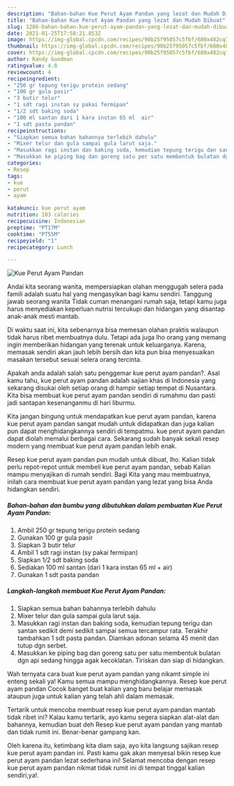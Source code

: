 ```yaml
---
description: "Bahan-bahan Kue Perut Ayam Pandan yang lezat dan Mudah Dibuat"
title: "Bahan-bahan Kue Perut Ayam Pandan yang lezat dan Mudah Dibuat"
slug: 1286-bahan-bahan-kue-perut-ayam-pandan-yang-lezat-dan-mudah-dibuat
date: 2021-01-25T17:58:21.853Z
image: https://img-global.cpcdn.com/recipes/90b25f95057c5fbf/680x482cq70/kue-perut-ayam-pandan-foto-resep-utama.jpg
thumbnail: https://img-global.cpcdn.com/recipes/90b25f95057c5fbf/680x482cq70/kue-perut-ayam-pandan-foto-resep-utama.jpg
cover: https://img-global.cpcdn.com/recipes/90b25f95057c5fbf/680x482cq70/kue-perut-ayam-pandan-foto-resep-utama.jpg
author: Randy Goodman
ratingvalue: 4.8
reviewcount: 4
recipeingredient:
- "250 gr tepung terigu protein sedang"
- "100 gr gula pasir"
- "3 butir telur"
- "1 sdt ragi instan sy pakai fermipan"
- "1/2 sdt baking soda"
- "100 ml santan dari 1 kara instan 65 ml  air"
- "1 sdt pasta pandan"
recipeinstructions:
- "Siapkan semua bahan bahannya terlebih dahulu"
- "Mixer telur dan gula sampai gula larut saja."
- "Masukkan ragi instan dan baking soda, kemudian tepung terigu dan santan sedikit demi sedikit sampai semua tercampur rata. Terakhir tambahkan 1 sdt pasta pandan. Diamkan adonan selama 45 menit dan tutup dgn serbet."
- "Masukkan ke piping bag dan goreng satu per satu membentuk bulatan dgn api sedang hingga agak kecoklatan. Tiriskan dan siap di hidangkan."
categories:
- Resep
tags:
- kue
- perut
- ayam

katakunci: kue perut ayam 
nutrition: 103 calories
recipecuisine: Indonesian
preptime: "PT17M"
cooktime: "PT55M"
recipeyield: "1"
recipecategory: Lunch

---
```



![Kue Perut Ayam Pandan](https://img-global.cpcdn.com/recipes/90b25f95057c5fbf/680x482cq70/kue-perut-ayam-pandan-foto-resep-utama.jpg)

Andai kita seorang wanita, mempersiapkan olahan menggugah selera pada famili adalah suatu hal yang mengasyikan bagi kamu sendiri. Tanggung jawab seorang  wanita Tidak cuman menangani rumah saja, tetapi kamu juga harus menyediakan keperluan nutrisi tercukupi dan hidangan yang disantap anak-anak mesti mantab.

Di waktu  saat ini, kita sebenarnya bisa memesan olahan praktis walaupun tidak harus ribet membuatnya dulu. Tetapi ada juga lho orang yang memang ingin memberikan hidangan yang terenak untuk keluarganya. Karena, memasak sendiri akan jauh lebih bersih dan kita pun bisa menyesuaikan masakan tersebut sesuai selera orang tercinta. 



Apakah anda adalah salah satu penggemar kue perut ayam pandan?. Asal kamu tahu, kue perut ayam pandan adalah sajian khas di Indonesia yang sekarang disukai oleh setiap orang di hampir setiap tempat di Nusantara. Kita bisa membuat kue perut ayam pandan sendiri di rumahmu dan pasti jadi santapan kesenanganmu di hari liburmu.

Kita jangan bingung untuk mendapatkan kue perut ayam pandan, karena kue perut ayam pandan sangat mudah untuk didapatkan dan juga kalian pun dapat menghidangkannya sendiri di tempatmu. kue perut ayam pandan dapat diolah memalui berbagai cara. Sekarang sudah banyak sekali resep modern yang membuat kue perut ayam pandan lebih enak.

Resep kue perut ayam pandan pun mudah untuk dibuat, lho. Kalian tidak perlu repot-repot untuk membeli kue perut ayam pandan, sebab Kalian mampu menyajikan di rumah sendiri. Bagi Kita yang mau membuatnya, inilah cara membuat kue perut ayam pandan yang lezat yang bisa Anda hidangkan sendiri.

<!--inarticleads1-->

##### Bahan-bahan dan bumbu yang dibutuhkan dalam pembuatan Kue Perut Ayam Pandan:

1. Ambil 250 gr tepung terigu protein sedang
1. Gunakan 100 gr gula pasir
1. Siapkan 3 butir telur
1. Ambil 1 sdt ragi instan (sy pakai fermipan)
1. Siapkan 1/2 sdt baking soda
1. Sediakan 100 ml santan (dari 1 kara instan 65 ml + air)
1. Gunakan 1 sdt pasta pandan




<!--inarticleads2-->

##### Langkah-langkah membuat Kue Perut Ayam Pandan:

1. Siapkan semua bahan bahannya terlebih dahulu
1. Mixer telur dan gula sampai gula larut saja.
1. Masukkan ragi instan dan baking soda, kemudian tepung terigu dan santan sedikit demi sedikit sampai semua tercampur rata. Terakhir tambahkan 1 sdt pasta pandan. Diamkan adonan selama 45 menit dan tutup dgn serbet.
1. Masukkan ke piping bag dan goreng satu per satu membentuk bulatan dgn api sedang hingga agak kecoklatan. Tiriskan dan siap di hidangkan.




Wah ternyata cara buat kue perut ayam pandan yang nikamt simple ini enteng sekali ya! Kamu semua mampu menghidangkannya. Resep kue perut ayam pandan Cocok banget buat kalian yang baru belajar memasak ataupun juga untuk kalian yang telah ahli dalam memasak.

Tertarik untuk mencoba membuat resep kue perut ayam pandan mantab tidak ribet ini? Kalau kamu tertarik, ayo kamu segera siapkan alat-alat dan bahannya, kemudian buat deh Resep kue perut ayam pandan yang mantab dan tidak rumit ini. Benar-benar gampang kan. 

Oleh karena itu, ketimbang kita diam saja, ayo kita langsung sajikan resep kue perut ayam pandan ini. Pasti kamu gak akan menyesal bikin resep kue perut ayam pandan lezat sederhana ini! Selamat mencoba dengan resep kue perut ayam pandan nikmat tidak rumit ini di tempat tinggal kalian sendiri,ya!.

